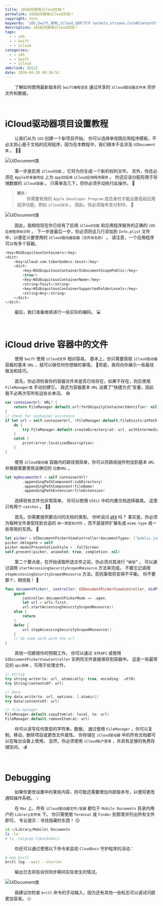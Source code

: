 ```yaml
---
title: iOS如何使用iCloud文档？
permalink: iOS如何使用iCloud文档？
copyright: ture
keywords: 'iOS,Swift,架构,iCloud,UDP/TCP sockets,streams,CoreBluetooth'
description: iOS如何使用iCloud文档？
tags:
  - - iOS
  - - Swift
  - - iCloud
categories:
  - - iOS
  - - Swift
  - - iCloud
abbrlink: 56522
date: 2020-04-30 09:38:51
---
```


&nbsp;&nbsp;&nbsp;&nbsp;&nbsp;&nbsp;&nbsp;&nbsp;了解如何使用最新版本的 ```Swift编程语言``` 通过共享的 ```iCloud驱动器文件夹``` 同步文件和数据。

</br>

# **iCloud驱动器项目设置教程**

&nbsp;&nbsp;&nbsp;&nbsp;&nbsp;&nbsp;&nbsp;&nbsp;让我们从为 ```iOS``` 创建一个新项目开始。 你可以选择单视图应用程序模板，不必太担心基于文档的应用程序，因为在本教程中，我们根本不会涉及 ```UIDocument类``` 。 🤷‍♂️

<!-- more -->


![UIDocument类](http://cdn.xuebaonline.com/iu-stp1.png "")

&nbsp;&nbsp;&nbsp;&nbsp;&nbsp;&nbsp;&nbsp;&nbsp;第一步是启用 ```iCloud功能``` ，它将为你生成一个新的权利文件。 另外，你还必须在 ```Apple开发者网站``` 上为 ```appID启用``` ```iCloud应用程序服务``` 。 你还应该分配将用于存储数据的 ```iCloud容器``` 。 只需单击几下，但你必须手动执行此操作。 💩

> **```提示：```**\
&nbsp;&nbsp;&nbsp;&nbsp;&nbsp;&nbsp;&nbsp;&nbsp;你需要有效的 ```Apple Developer Program``` 成员身份才能设置高级应用程序功能，例如 ```iCloud支持``` 。 因此，你必须每年支付$99。 🤑

![UIDocument类](http://cdn.xuebaonline.com/iu-stp2.png "")

&nbsp;&nbsp;&nbsp;&nbsp;&nbsp;&nbsp;&nbsp;&nbsp;因此，我相信现在你已经有了启用 ```iCloud功能``` 和应用程序服务的正确的 ```iOS应用程序标识符``` 。 下一步是最后一步，你必须将这几行添加到 ```Info.plist``` 文件中，以便定义要使用的 ```iCloud驱动器容器（文件夹名称）``` 。 请注意，一个应用程序可以有多个容器。

``` Swift
<key>NSUbiquitousContainers</key>
<dict>
    <key>iCloud.com.tiborbodecs.teszt</key>
    <dict>
        <key>NSUbiquitousContainerIsDocumentScopePublic</key>
        <true/>
        <key>NSUbiquitousContainerName</key>
        <string>Teszt</string>
        <key>NSUbiquitousContainerSupportedFolderLevels</key>
        <string>Any</string>
    </dict>
</dict>
```

&nbsp;&nbsp;&nbsp;&nbsp;&nbsp;&nbsp;&nbsp;&nbsp;最后，我们准备继续进行一些实际的编码。 💻

<br>

# **iCloud drive 容器中的文件**

&nbsp;&nbsp;&nbsp;&nbsp;&nbsp;&nbsp;&nbsp;&nbsp;使用 ```Swift``` 使用 ```iCloud文件``` 相对容易。 基本上，你只需要获取 ```iCloud驱动器``` 容器的基本 ```URL``` ，就可以做任何你想做的事情。 🤔但是，我将向你展示一些最佳做法和技巧。

&nbsp;&nbsp;&nbsp;&nbsp;&nbsp;&nbsp;&nbsp;&nbsp;首先，你必须检查你的容器文件夹是否已经存在，如果不存在，则应使用 ```FileManager类``` 手动创建它。 我还为容器基本 ```URL``` 设置了“快捷方式”变量，因此我不必再次写所有这些长单词。 😅

``` Swift
var containerUrl: URL? {
    return FileManager.default.url(forUbiquityContainerIdentifier: nil)?.appendingPathComponent("Documents")
}
// check for container existence
if let url = self.containerUrl, !FileManager.default.fileExists(atPath: url.path, isDirectory: nil) {
    do {
        try FileManager.default.createDirectory(at: url, withIntermediateDirectories: true, attributes: nil)
    }
    catch {
        print(error.localizedDescription)
    }
}
```

&nbsp;&nbsp;&nbsp;&nbsp;&nbsp;&nbsp;&nbsp;&nbsp;使用 ```iCloud驱动器``` 容器内的路径很简单，你可以将路径组件附加到基本 ```URL``` 并根据需要使用该确切的 ```位置URL``` 。

``` Swift
let myDocumentUrl = self.containerUrl?
        .appendingPathComponent(subDirectory)
        .appendingPathComponent(fileName)
        .appendingPathExtension(fileExtension)
```

&nbsp;&nbsp;&nbsp;&nbsp;&nbsp;&nbsp;&nbsp;&nbsp;选择现有文件也非常简单。 你可以使用 ```UIKit``` 中的内置文档选择器类。 这里只有两个 ```catches``` 。 🤦‍♂️

&nbsp;&nbsp;&nbsp;&nbsp;&nbsp;&nbsp;&nbsp;&nbsp;首先，你需要提供要访问的文档的类型。 你听说过 [***```UTI```***](https://developer.apple.com/library/content/documentation/FileManagement/Conceptual/understanding_utis/understand_utis_intro/understand_utis_intro.html#//apple_ref/doc/uid/TP40001319-CH201-SW1 "") 吗？ 事实是，你必须为每种文件类型找到合适的 ```统一类型标识符``` ，而不是提供扩展名或 ```mime-type``` 或一些常用的东西。 🧠

``` Swift
let picker = UIDocumentPickerViewController(documentTypes: ["public.json"], in: .open)
picker.delegate = self
picker.modalPresentationStyle = .fullScreen
self.present(picker, animated: true, completion: nil)
```

&nbsp;&nbsp;&nbsp;&nbsp;&nbsp;&nbsp;&nbsp;&nbsp;第二个要点是，在开始读取所选文件之前，你必须对其进行 ```“解锁”``` 。 可以通过调用 ```startAccessingSecurityScopedResource``` 方法来完成。 不要忘记调用 ```stopAccessingSecurityScopedResource``` 方法，否则事情将变得不平衡。 你不要那个，相信我！ 🧤

``` Swift
func documentPicker(_ controller: UIDocumentPickerViewController, didPickDocumentsAt urls: [URL]) {
    guard
        controller.documentPickerMode == .open,
        let url = urls.first,
        url.startAccessingSecurityScopedResource()
    else {
        return
    }
    defer {
        url.stopAccessingSecurityScopedResource()
    }
    // do some work with the url
}
```

&nbsp;&nbsp;&nbsp;&nbsp;&nbsp;&nbsp;&nbsp;&nbsp;其他一切都按你的预期工作。 你可以通过 ```文件API``` 或使用 ```UIDocumentPickerViewController``` 实例将文件直接保存到容器中。 这是一些最常见的 ```api调用``` ，可用于处理文件。

``` Swift
// string
try string.write(to: url, atomically: true, encoding: .utf8)
try String(contentsOf: url)

// data
try data.write(to: url, options: [.atomic])
try Data(contentsOf: url)

// file manager
FileManager.default.copyItem(at: local, to: url)
FileManager.default.removeItem(at: url)
```

&nbsp;&nbsp;&nbsp;&nbsp;&nbsp;&nbsp;&nbsp;&nbsp;你可以读写任何类型的字符串，数据。 通过使用 ```FileManager``` ，你可以复制，移动，删除项目或更改文件属性。 你存储在 ```iCloud驱动器``` 中的所有文档都可以在每台设备上使用。 显然，你必须使用 ```iCloud帐户登录``` ，并具有足够的免费存储空间。 💰

<br>

# **Debugging**

&nbsp;&nbsp;&nbsp;&nbsp;&nbsp;&nbsp;&nbsp;&nbsp;如果你更改设置中的某些内容，则可能还需要增加内部版本号，以便将更改通知操作系统。 💡

&nbsp;&nbsp;&nbsp;&nbsp;&nbsp;&nbsp;&nbsp;&nbsp;在 ```Mac``` 上，所有 ```iCloud驱动器文件/容器``` 都位于 ```Mobile Documents``` 目录内用户的 ```Library文件夹``` 下。 你只需使用 ```Terminal``` 或 ```Finder``` 到那里并列出所有文件即可。 专业提示：寻找隐藏的东西！ 😉

``` bash
cd ~/Library/Mobile\ Documents
ls -la
# ls -la|grep tiborbodecs
```

&nbsp;&nbsp;&nbsp;&nbsp;&nbsp;&nbsp;&nbsp;&nbsp;你还可以通过使用以下命令来监视 ```CloudDocs``` 守护程序的活动：

``` bash
# man brctl
brctl log --wait --shorten
```

&nbsp;&nbsp;&nbsp;&nbsp;&nbsp;&nbsp;&nbsp;&nbsp;输出日志将告诉你同步期间实际发生的情况。

![UIDocument类](http://cdn.xuebaonline.com/iu-stp3.png "")

&nbsp;&nbsp;&nbsp;&nbsp;&nbsp;&nbsp;&nbsp;&nbsp;我建议你检查 ```brctl``` 命令的手动输入，因为还有其他一些标志可以调试问题更加容易。 🤐
